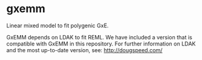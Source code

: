 # gxemm
Linear mixed model to fit polygenic GxE.

GxEMM depends on LDAK to fit REML. We have included a version that is compatible with GxEMM in this repository. For further information on LDAK and the most up-to-date version, see: http://dougspeed.com/
